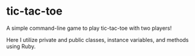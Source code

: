 # tic-tac-toe
A simple command-line game to play tic-tac-toe with two players!

Here I utilize private and public classes, instance variables, and methods using Ruby.